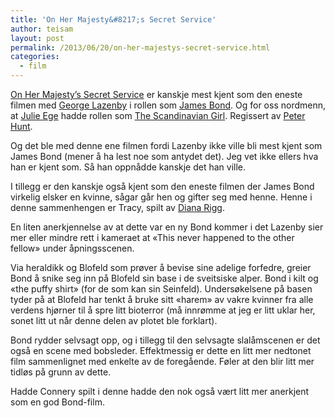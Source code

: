 ```yaml
---
title: 'On Her Majesty&#8217;s Secret Service'
author: teisam
layout: post
permalink: /2013/06/20/on-her-majestys-secret-service.html
categories:
  - film
---
```

[On Her Majesty&#8217;s Secret Service][1] er kanskje mest kjent som den eneste filmen med [George Lazenby][2] i rollen som [James Bond][3]. Og for oss nordmenn, at [Julie Ege][4] hadde rollen som [The Scandinavian Girl][5]. Regissert av [Peter Hunt][6].

Og det ble med denne ene filmen fordi Lazenby ikke ville bli mest kjent som James Bond (mener å ha lest noe som antydet det). Jeg vet ikke ellers hva han er kjent som. Så han oppnådde kanskje det han ville.

I tillegg er den kanskje også kjent som den eneste filmen der James Bond virkelig elsker en kvinne, sågar går hen og gifter seg med henne. Henne i denne sammenhengen er Tracy, spilt av [Diana Rigg][7].

En liten anerkjennelse av at dette var en ny Bond kommer i det Lazenby sier mer eller mindre rett i kameraet at «This never happened to the other fellow» under åpningsscenen.

Via heraldikk og Blofeld som prøver å bevise sine adelige forfedre, greier Bond å snike seg inn på Blofeld sin base i de sveitsiske alper. Bond i kilt og «the puffy shirt» (for de som kan sin Seinfeld). Undersøkelsene på basen tyder på at Blofeld har tenkt å bruke sitt &laquo;harem&raquo; av vakre kvinner fra alle verdens hjørner til å spre litt bioterror (må innrømme at jeg er litt uklar her, sonet litt ut når denne delen av plotet ble forklart).

Bond rydder selvsagt opp, og i tillegg til den selvsagte slalåmscenen er det også en scene med bobsleder. Effektmessig er dette en litt mer nedtonet film sammenlignet med enkelte av de foregående. Føler at den blir litt mer tidløs på grunn av dette.

Hadde Connery spilt i denne hadde den nok også vært litt mer anerkjent som en god Bond-film.

 [1]: http://www.imdb.com/title/tt0064757/?ref_=sr_1
 [2]: http://www.imdb.com/name/nm0493872/?ref_=tt_cl_t1
 [3]: http://en.wikipedia.org/wiki/James_bond
 [4]: http://www.imdb.com/name/nm0250774/
 [5]: http://www.imdb.com/character/ch0115989/
 [6]: http://www.imdb.com/name/nm0402597/
 [7]: http://www.imdb.com/name/nm0001671/
